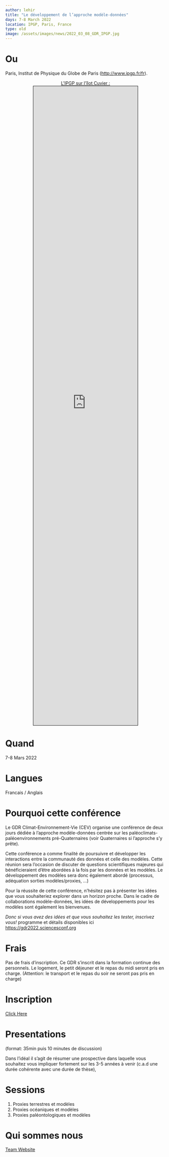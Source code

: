 ```yaml
---
author: lehir
title: "Le développement de l’approche modèle-données"
days: 7-8 March 2022
location: IPGP, Paris, France
type: old 
image: /assets/images/news/2022_03_08_GDR_IPGP.jpg
---
```


# Ou

Paris, Institut de Physique du Globe de Paris (http://www.ipgp.fr/fr).

<div style="display:flex; justify-content:center;align-items:center;flex-direction:column">
<div style="margin-top:0px"><a href="https://goo.gl/maps/jMcT8y5T7XJJSykU9">L'IPGP sur l'îlot Cuvier <i class="fas fa-external-link-alt" style="font-size: 0.75rem;"></i> :</a></div>
<iframe frameborder="0" scrolling="no" marginheight="0" marginwidth="0" src="https://www.openstreetmap.org/export/embed.html?bbox=2.353155612945557%2C48.8437662123281%2C2.3584127426147465%2C48.84579262174698&amp;layer=mapnik&amp;marker=48.84477942728707%2C2.3557841777801514" style="border: 1px solid black;width:65%; height:50vh;"></iframe>
</div>

# Quand

7-8 Mars 2022

# Langues

Francais / Anglais

# Pourquoi cette conférence 
Le GDR Climat-Environnement-Vie (CEV) organise une conférence de deux jours dédiée à l’approche modèle-données centrée sur les paléoclimats- paléoenvironnements pré-Quaternaires (voir Quaternaires si l’approche s’y prête).

Cette conférence a comme finalité de poursuivre et développer les interactions entre la communauté des données et celle des modèles. Cette réunion sera l’occasion de discuter de questions scientifiques majeures qui bénéficieraient d’être abordées à la fois par les données et les modèles. Le développement des modèles sera donc également abordé (processus, adéquation sorties modèles/proxies, ...) 

Pour la réussite de cette conférence, n’hésitez pas à présenter les idées que vous souhaiteriez explorer dans un horizon proche. Dans le cadre de collaborations modèle-données, les idées de développements pour les modèles sont également les bienvenues. 

_Donc si vous avez des idées et que vous souhaitez les tester, inscrivez vous!_
programme et détails disponibles ici https://gdr2022.sciencesconf.org

# Frais

Pas de frais d’inscription. Ce GDR s’inscrit dans la formation continue des personnels. Le logement, le petit déjeuner et le repas du midi seront pris en charge. (Attention: le transport et le repas du soir ne seront pas pris en charge)

# Inscription

<a href="https://docs.google.com/forms/d/1SVYcRb0iceW-utUnupaifFYKpmN1pNAEvqoahjU9DiI/edit">Click Here <i class="fas fa-external-link-alt" style="font-size: 0.75rem;"></i></a>

# Presentations 

(format: 35min puis 10 minutes de discussion)

Dans l’idéal il s’agit de résumer une prospective dans laquelle vous souhaitez vous impliquer fortement sur les 3-5 années à venir (c.a.d une durée cohérente avec une durée de thèse),

# Sessions 
 
1. Proxies terrestres et modèles
2. Proxies océaniques et modèles
3. Proxies paléontologiques et modèles

# Qui sommes nous

<a href="https://paleoclim-cnrs.github.io/team">Team Website <i class="fas fa-external-link-alt" style="font-size: 0.75rem;"></i></a>
